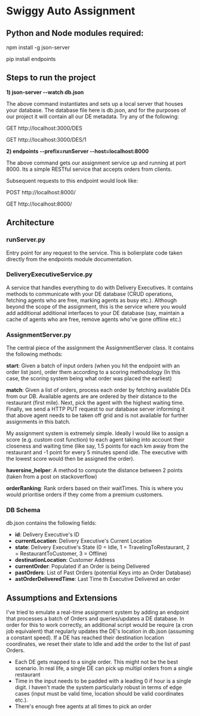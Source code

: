 # Swiggy Auto Assignment

## Python and Node modules required:

npm install -g json-server

pip install endpoints

## Steps to run the project
**1) json-server --watch db.json**

The above command instantiates and sets up a local server that houses your database. The database file here is db.json, and for the purposes of our project it will contain all our DE metadata. Try any of the following:
  
  GET http://localhost:3000/DES
  
  GET http://localhost:3000/DES/1

**2) endpoints --prefix=runServer --host=localhost:8000**

The above command gets our assignment service up and running at port 8000. Its a simple RESTful service that accepts orders from clients.

Subsequent requests to this endpoint would look like:
  
  POST http://localhost:8000/
  
  GET http://localhost:8000/

## Architecture ##

### runServer.py

Entry point for any request to the service. This is bolierplate code taken directly from the endpoints module documentation.

### DeliveryExecutiveService.py

A service that handles everything to do with Delivery Executives. It contains methods to communicate with your DE database (CRUD operations, fetching agents who are free, marking agents as busy etc.). Although beyond the scope of the assignment, this is the service where you would add additional additional interfaces to your DE database (say, maintain a cache of agents who are free, remove agents who've gone offline etc.)

### AssignmentServer.py

 The central piece of the assignment the AssignmentServer class. It contains the following methods:
 
**start**: Given a batch of input orders (when you hit the endpoint with an order list json), order them according to a scoring methodology (In this case, the scoring system being what order was placed the earliest)
 
**match**: Given a list of orders, process each order by fetching available DEs from our DB. Available agents are are ordered by their distance to the restaurant (first mile). Next, pick the agent with the highest waiting time. Finally, we send a HTTP PUT request to our database server informing it that above agent needs to be taken off grid and is not available for further assignments in this batch.
 
My assignment system is extremely simple. Ideally I would like to assign a score (e.g. custom cost function) to each agent taking into account their closeness and waiting time (like say, 1.5 points for each km away from the restaurant and -1 point for every 5 minutes spend idle. The executive with the lowest score would then be assigned the order).

**haversine_helper**: A method to compute the distance between 2 points (taken from a post on stackoverflow)

**orderRanking**: Rank orders based on their waitTimes. This is where you would prioritise orders if they come from a premium customers.

### DB Schema

db.json contains the following fields:

- **id**: Delivery Executive's ID
- **currentLocation**: Delivery Executive's Current Location
- **state**: Delivery Executive's State (0 = Idle, 1 = TravelingToRestaurant, 2 = RestaurantToCustomer, 3 = Offline)
- **destinationLocation**: Customer Address
- **currentOrder**: Populated if an Order is being Delivered
- **pastOrders**: List of Past Orders (potential Keys into an Order Database)
- **astOrderDeliveredTime**: Last Time th Executive Delivered an order

## Assumptions and Extensions

I've tried to emulate a real-time assignment system by adding an endpoint that processes a batch of Orders and queries/updates a DE database. In order for this to work correctly, an additional script would be require (a cron job equivalent) that regularly updates the DE's location in db.json (assuming a constant speed). If a DE has reached their destination location coordinates, we reset their state to Idle and add the order to the list of past Orders.

- Each DE gets mapped to a single order. This might not be the best scenario. In real life, a single DE can pick up multipl orders from a single restaurant
- Time in the input needs to be padded with a leading 0 if hour is a single digit. I haven't made the system particularly robust in terms of edge cases (input must be valid time, location should be valid coordinates etc.).
- There's enough free agents at all times to pick an order


 
 
